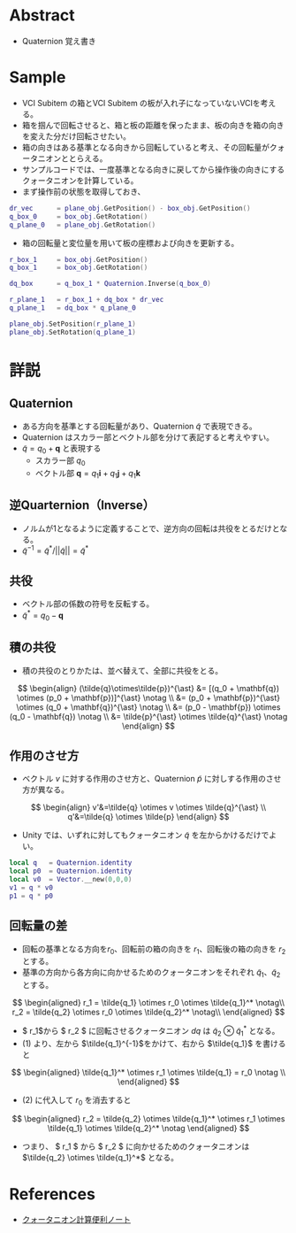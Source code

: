 # Abstract
* Quaternion 覚え書き

# Sample
* VCI Subitem の箱とVCI Subitem の板が入れ子になっていないVCIを考える。
* 箱を掴んで回転させると、箱と板の距離を保ったまま、板の向きを箱の向きを変えた分だけ回転させたい。
* 箱の向きはある基準となる向きから回転していると考え、その回転量がクォータニオンととらえる。
* サンプルコードでは、一度基準となる向きに戻してから操作後の向きにするクォータニオンを計算している。
* まず操作前の状態を取得しておき、
```lua
dr_vec      = plane_obj.GetPosition() - box_obj.GetPosition()
q_box_0     = box_obj.GetRotation()
q_plane_0   = plane_obj.GetRotation()
```
* 箱の回転量と変位量を用いて板の座標および向きを更新する。
```lua
r_box_1     = box_obj.GetPosition()
q_box_1     = box_obj.GetRotation()

dq_box      = q_box_1 * Quaternion.Inverse(q_box_0)

r_plane_1   = r_box_1 + dq_box * dr_vec
q_plane_1   = dq_box * q_plane_0

plane_obj.SetPosition(r_plane_1)
plane_obj.SetRotation(q_plane_1)
```

# 詳説
## Quaternion
  * ある方向を基準とする回転量があり、Quaternion $\tilde{q}$ で表現できる。
  * Quaternion はスカラー部とベクトル部を分けて表記すると考えやすい。
  * $\tilde{q} = q_0 + \mathbf{q}$ と表現する
    * スカラー部 $q_0$
    * ベクトル部 $\mathbf{q} = q_1 \mathbf{i} + q_1 \mathbf{j} + q_1 \mathbf{k}$
##  逆Quarternion（Inverse）
  * ノルムが1となるように定義することで、逆方向の回転は共役をとるだけとなる。
  * $\tilde{q}^{-1} = \tilde{q}^* / ||\tilde{q}|| = \tilde{q}^{\ast}$
## 共役
  * ベクトル部の係数の符号を反転する。
  * $\tilde{q}^{\ast} = q_0 - \mathbf{q}$
## 積の共役
  * 積の共役のとりかたは、並べ替えて、全部に共役をとる。

$$
\begin{align}
  (\tilde{q}\otimes\tilde{p})^{\ast} &= [(q_0 + \mathbf{q}) \otimes (p_0 + \mathbf{p})]^{\ast} \notag \\
  &= (p_0 + \mathbf{p})^{\ast} \otimes (q_0 + \mathbf{q})^{\ast} \notag \\
  &= (p_0 - \mathbf{p}) \otimes (q_0 - \mathbf{q}) \notag \\
  &= \tilde{p}^{\ast} \otimes \tilde{q}^{\ast} \notag 
\end{align}
$$

## 作用のさせ方
  * ベクトル $v$ に対する作用のさせ方と、Quaternion $\tilde{p}$ に対しする作用のさせ方が異なる。

$$
\begin{align}
  v'&=\tilde{q} \otimes v \otimes \tilde{q}^{\ast}  \\
  q'&=\tilde{q} \otimes \tilde{p}
  \end{align}
$$

* Unity では、いずれに対してもクォータニオン $\tilde{q}$ を左からかけるだけでよい。
```lua
local q   = Quaternion.identity
local p0  = Quaternion.identity
local v0  = Vector.__new(0,0,0)
v1 = q * v0
p1 = q * p0
```

## 回転量の差
* 回転の基準となる方向を$r_0$、回転前の箱の向きを $r_1$、回転後の箱の向きを $r_2$ とする。
* 基準の方向から各方向に向かせるためのクォータニオンをそれぞれ $\tilde{q}_1$、$\tilde{q}_2$ とする。

$$
\begin{aligned}
  r_1 = \tilde{q_1} \otimes r_0 \otimes \tilde{q_1}^* \notag\\
  r_2 = \tilde{q_2} \otimes r_0 \otimes \tilde{q_2}^* \notag\\
\end{aligned}
$$

*  $ r_1$から $ r_2 $ に回転させるクォータニオン $dq$ は $\tilde{q}_2\otimes \tilde{q}_1^{\ast}$ となる。
* (1) より、左から $\tilde{q_1}^{-1}$をかけて、右から $\tilde{q_1}$ を書けると

$$
\begin{aligned}
  \tilde{q_1}^* \otimes r_1 \otimes \tilde{q_1} =  r_0 \notag \\
\end{aligned}
$$

* (2) に代入して $r_0$ を消去すると

$$
\begin{aligned}
  r_2 = \tilde{q_2} \otimes \tilde{q_1}^* \otimes r_1 \otimes \tilde{q_1} \otimes \tilde{q_2}^* \notag
\end{aligned}
$$

* つまり、 $ r_1 $ から $ r_2 $ に向かせるためのクォータニオンは $\tilde{q_2} \otimes \tilde{q_1}^*$ となる。



# References
* [クォータニオン計算便利ノート](https://www.mesw.co.jp/business/report/pdf/mss_18_07.pdf)